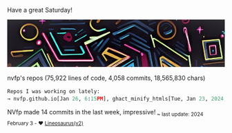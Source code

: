 Have a great Saturday!

![banner](./assets/banner.jpg)

nvfp's repos (75,922 lines of code, 4,058 commits, 18,565,830 chars)

```python
Repos I was working on lately:
→ nvfp.github.io[Jan 26, 6:15PM], ghact_minify_htmls[Tue, Jan 23, 2024, 5:01AM], ghact_auto_permalink[Monday, 10:33AM]
```

NVfp made 14 commits in the last week, impressive!<sub> ~ last update: 2024 February 3 - ❤️ [Lineosaurus(v2)](https://github.com/Lineosaurus/Lineosaurus)</sub>